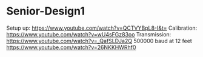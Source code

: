 # Senior-Design1
Setup up:
https://www.youtube.com/watch?v=QCTVYBpL8-I&t= 
Calibration:
https://www.youtube.com/watch?v=wU4sFGz83oo
Transmission: 
https://www.youtube.com/watch?v=_QafSLDJa2Q
500000 baud at 12 feet 
https://www.youtube.com/watch?v=26NKKHWRhf0
